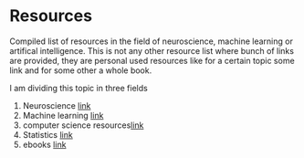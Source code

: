 # Resources
Compiled list of resources in the field of neuroscience, machine learning or artifical intelligence. This is not any other resource list where bunch of links are provided, they are personal used resources like for a certain topic some link and for some other a whole book.

I am dividing this topic in three fields
1. Neuroscience [link](/neuroscience.md)
2. Machine learning [link](/machine_learning.md)
3. computer science resources[link](/cs.md)
4. Statistics [link](/statistics.md)
4. ebooks [link](/ebooks.md)

